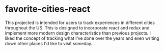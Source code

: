 # favorite-cities-react
This projected is intended for users to track experiences in different cities throughout the US. This is designed to incorporate react and redux and implement more modern design characteristics than previous projects. I liked the concept of tracking what I've done over the years and even writing down other places I'd like to visit someday...

